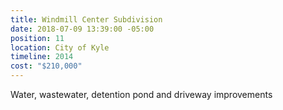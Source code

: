 ```yaml
---
title: Windmill Center Subdivision
date: 2018-07-09 13:39:00 -05:00
position: 11
location: City of Kyle
timeline: 2014
cost: "$210,000"
---
```


Water, wastewater, detention pond and driveway improvements